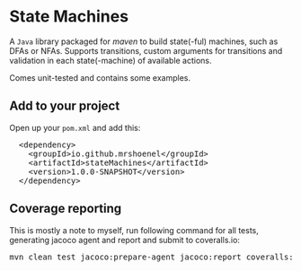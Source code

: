 # State Machines
A `Java` library packaged for _maven_ to build state(-ful) machines, such as DFAs or NFAs. Supports transitions, custom arguments for transitions and validation in each state(-machine) of available actions.

Comes unit-tested and contains some examples.

## Add to your project
Open up your `pom.xml` and add this:
<pre>
  &lt;dependency&gt;
    &lt;groupId&gt;io.github.mrshoenel&lt;/groupId&gt;
    &lt;artifactId&gt;stateMachines&lt;/artifactId&gt;
    &lt;version&gt;1.0.0-SNAPSHOT&lt;/version&gt;
  &lt;/dependency&gt;
</pre>

## Coverage reporting
This is mostly a note to myself, run following command for all tests, generating jacoco agent and report and submit to coveralls.io:
<pre>
mvn clean test jacoco:prepare-agent jacoco:report coveralls:report
</pre>
